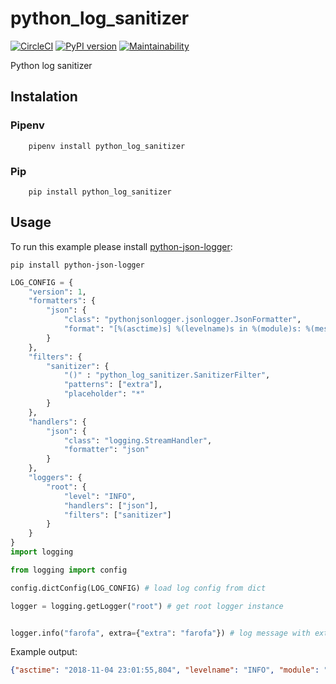 # python_log_sanitizer

[![CircleCI](https://circleci.com/gh/rai200890/python-log-sanitizer.svg?style=svg&circle-token=da7071836f491385a780fb92fc015ebdd1da8569)](https://circleci.com/gh/rai200890/python-log-sanitizer)
[![PyPI version](https://badge.fury.io/py/python-log-sanitizer.svg)](https://badge.fury.io/py/python-log-sanitizer)
[![Maintainability](https://api.codeclimate.com/v1/badges/07aeb29594b05405ddd5/maintainability)](https://codeclimate.com/github/rai200890/python-log-sanitizer/maintainability)

Python log sanitizer

## Instalation

### Pipenv

```
    pipenv install python_log_sanitizer 
```

### Pip

```
    pip install python_log_sanitizer 
```

## Usage

To run this example please install [python-json-logger](https://github.com/madzak/python-json-logger):

```pip
pip install python-json-logger
```

```python
LOG_CONFIG = {
    "version": 1,
    "formatters": {
        "json": {
            "class": "pythonjsonlogger.jsonlogger.JsonFormatter",
            "format": "[%(asctime)s] %(levelname)s in %(module)s: %(message)s"
        }
    },
    "filters": {
        "sanitizer": {
            "()" : "python_log_sanitizer.SanitizerFilter",
            "patterns": ["extra"],
            "placeholder": "*"
        }
    },
    "handlers": {
        "json": {
            "class": "logging.StreamHandler",
            "formatter": "json"
        }
    },
    "loggers": {
        "root": {
            "level": "INFO",
            "handlers": ["json"],
            "filters": ["sanitizer"]
        }
    }
}
import logging

from logging import config

config.dictConfig(LOG_CONFIG) # load log config from dict

logger = logging.getLogger("root") # get root logger instance


logger.info("farofa", extra={"extra": "farofa"}) # log message with extra arguments  
```

Example output:

```json
{"asctime": "2018-11-04 23:01:55,804", "levelname": "INFO", "module": "<ipython-input-8-f8c68848bfbe>", "message": "farofa", "extra": "*"}
```